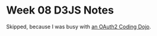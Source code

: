 # Week 08 D3JS Notes

Skipped, because I was busy with [an OAuth2 Coding Dojo](https://github.com/jeroenheijmans/coding-dojo-implicit-flow).
